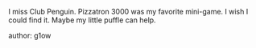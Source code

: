 I miss Club Penguin. Pizzatron 3000 was my favorite mini-game. I wish I could find it. Maybe my little puffle can help.

author: g1ow
